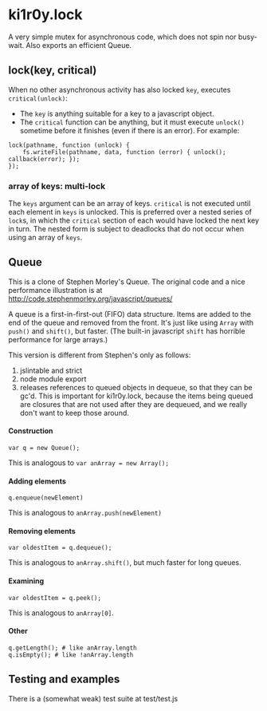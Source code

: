 # ki1r0y.lock
A very simple mutex for asynchronous code, which does not spin nor busy-wait. Also exports an efficient Queue.

## lock(key, critical)

When no other asynchronous activity has also locked `key`, executes `critical(unlock)`:
* The `key` is anything suitable for a key to a javascript object.
* The `critical` function can be anything, but it must execute `unlock()` sometime before it finishes (even if there is an error).
For example:
```
lock(pathname, function (unlock) {
    fs.writeFile(pathname, data, function (error) { unlock(); callback(error); });
});
```

### array of keys: multi-lock

The `keys` argument can be an array of keys. `critical` is not executed until each element in `keys` is unlocked. This is preferred over a nested series of `lock`s, in which the `critical` section of each would have locked the next key in turn. The nested form is subject to deadlocks that do not occur when using an array of `keys`.

## Queue

This is a clone of Stephen Morley's Queue. The original code and a nice performance illustration is at http://code.stephenmorley.org/javascript/queues/

A queue is a first-in-first-out (FIFO) data structure. Items are added to the end of the queue and removed from the front. It's just like using `Array` with `push()` and `shift()`, but faster. (The built-in javascript `shift` has horrible performance for large arrays.)

This version is different from Stephen's only as follows:

1. jslintable and strict
2. node module export
3. releases references to queued objects in dequeue, so that they can be gc'd. This is important for ki1r0y.lock, because the items being queued are closures that are not used after they are dequeued, and we really don't want to keep those around.

#### Construction
```
var q = new Queue();
```
This is analogous to `var anArray = new Array();`

#### Adding elements
```
q.enqueue(newElement)
```
This is analogous to `anArray.push(newElement)`

#### Removing elements
```
var oldestItem = q.dequeue();
```
This is analogous to `anArray.shift()`, but much faster for long queues.

#### Examining 
```
var oldestItem = q.peek();
```
This is analogous to `anArray[0]`.

#### Other
```
q.getLength(); # like anArray.length
q.isEmpty(); # like !anArray.length
```

## Testing and examples

There is a (somewhat weak) test suite at test/test.js